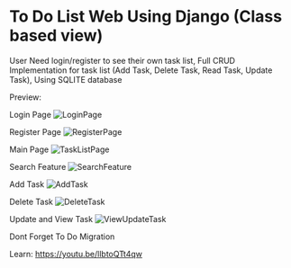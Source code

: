 <h1>To Do List Web Using Django (Class based view) </h1>

User Need login/register to see their own task list, Full CRUD Implementation for task list (Add Task, Delete Task, Read Task, Update Task), Using SQLITE database

Preview:

Login Page
![LoginPage](https://user-images.githubusercontent.com/85614845/199721601-9bee31ed-0e1b-4979-8a3f-8cfbfad8aeba.jpg)

Register Page
![RegisterPage](https://user-images.githubusercontent.com/85614845/199721672-382196d3-e6ca-4e03-bcb4-72420c223a39.jpg)

Main Page
![TaskListPage](https://user-images.githubusercontent.com/85614845/199721732-da43a426-01f1-4c71-9736-b1780dc1eb0f.jpg)

Search Feature
![SearchFeature](https://user-images.githubusercontent.com/85614845/199721762-cc982700-5151-4d98-bfe5-43e925ae7068.jpg)

Add Task
![AddTask](https://user-images.githubusercontent.com/85614845/199721813-551903b8-509d-4493-9e4f-249b2266ba3c.jpg)

Delete Task
![DeleteTask](https://user-images.githubusercontent.com/85614845/199721870-2a26435d-593c-4aaa-97d2-e6af2af3959d.jpg)

Update and View Task
![ViewUpdateTask](https://user-images.githubusercontent.com/85614845/199721931-600b1972-f9ea-454d-be51-e54b7b8b2978.jpg)


Dont Forget To Do Migration

Learn:
https://youtu.be/llbtoQTt4qw
